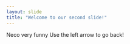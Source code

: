 ```yaml
---
layout: slide
title: "Welcome to our second slide!"
---
```

Neco very funny
Use the left arrow to go back!
